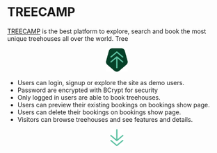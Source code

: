 # TREECAMP

[TREECAMP](https://tree-camp.herokuapp.com/#/ "TeeCamp Homepage") is the best platform to explore, search and book the most unique treehouses all over the world. Tree 

<div align="center">
  <a href="https://tree-camp.herokuapp.com/#/"><img width="50px" src="app/assets/images/tree_camp_logo.png"></a>
</div>

- Users can login, signup or explore the site as demo users.
- Password are encrypted with BCrypt for security 
- Only logged in users are able to book treehouses. 
- Users can preview their existing bookings on bookings show page.
- Users can delete their bookings on bookings show page.
- Visitors can browse treehouses and see features and details.

<div align="center">
  <a href="https://tree-camp.herokuapp.com/#/"><img width="30px" src="app/assets/images/arrow_down.png"></a>
</div>